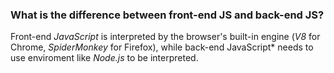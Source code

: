 ### What is the difference between front-end JS and back-end JS?
Front-end *JavaScript* is interpreted by the browser's built-in engine (*V8* for Chrome, *SpiderMonkey* for Firefox), while back-end JavaScript* needs to use enviroment like *Node.js* to be interpreted.
